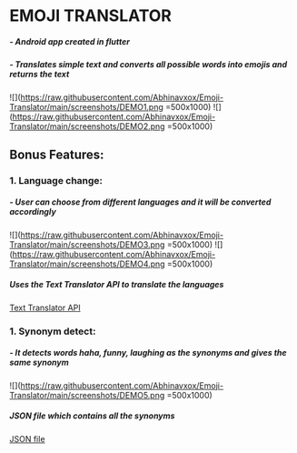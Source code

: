 # EMOJI TRANSLATOR
##### - Android app created in flutter
##### - Translates simple text and converts all possible words into emojis and returns the text

![](https://raw.githubusercontent.com/Abhinavxox/Emoji-Translator/main/screenshots/DEMO1.png =500x1000)
![](https://raw.githubusercontent.com/Abhinavxox/Emoji-Translator/main/screenshots/DEMO2.png =500x1000)

## Bonus Features:

### 1. Language change:
##### - User can choose from different languages and it will be converted accordingly

![](https://raw.githubusercontent.com/Abhinavxox/Emoji-Translator/main/screenshots/DEMO3.png =500x1000)
![](https://raw.githubusercontent.com/Abhinavxox/Emoji-Translator/main/screenshots/DEMO4.png =500x1000)

##### Uses the Text Translator API to translate the languages
[Text Translator API](https://rapidapi.com/dickyagustin/api/text-translator2/)

### 1. Synonym detect:
##### - It detects words haha, funny, laughing as the synonyms and gives the same synonym

![](https://raw.githubusercontent.com/Abhinavxox/Emoji-Translator/main/screenshots/DEMO5.png =500x1000)

##### JSON file which contains all the synonyms
[JSON file](https://github.com/ummoji/emoji-synonyms/blob/master/emojis.json)

